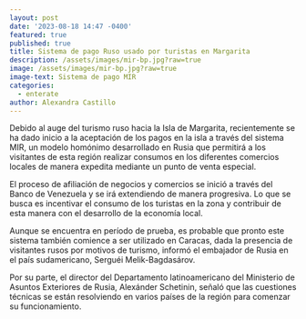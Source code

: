 ```yaml
---
layout: post
date: '2023-08-18 14:47 -0400'
featured: true
published: true 
title: Sistema de pago Ruso usado por turistas en Margarita 
description: /assets/images/mir-bp.jpg?raw=true
image: /assets/images/mir-bp.jpg?raw=true
image-text: Sistema de pago MIR
categories:
  - enterate
author: Alexandra Castillo
---
```


Debido al auge del turismo ruso hacia la Isla de Margarita, recientemente se ha dado inicio a la aceptación de los pagos en la isla a través del sistema MIR, un modelo homónimo desarrollado en Rusia que permitirá a los visitantes de esta región realizar consumos en los diferentes comercios locales de manera expedita mediante un punto de venta especial.

El proceso de afiliación de negocios y comercios se inició a través del Banco de Venezuela y se irá extendiendo de manera progresiva. Lo que se busca es incentivar el consumo de los turistas en la zona y contribuir de esta manera con el desarrollo de la economía local. 

Aunque se encuentra en período de prueba, es probable que pronto este sistema también comience a ser utilizado en Caracas, dada la presencia de visitantes rusos por motivos de turismo, informó el embajador de Rusia en el país sudamericano, Serguéi Melik-Bagdasárov.

Por su parte, el director del Departamento latinoamericano del Ministerio de Asuntos Exteriores de Rusia, Alexánder Schetinin, señaló que las cuestiones técnicas se están resolviendo en varios países de la región para comenzar su funcionamiento.

